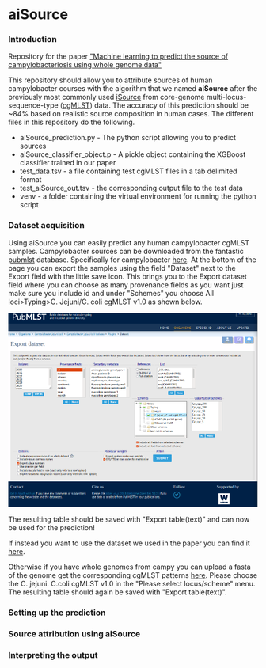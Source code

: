 # aiSource

### Introduction
Repository for the paper ["Machine learning to predict the source of campylobacteriosis using whole genome data"](https://doi.org/10.1101/2021.02.23.432443 )

This repository should allow you to attribute sources of human campylobacter courses with the algorithm that we named **aiSource** after the previously most commonly used [iSource](https://doi.org/10.1371/journal.pgen.1000203) from core-genome multi-locus-sequence-type ([cgMLST](https://doi.org/10.1128/JCM.00080-17 )) data. The accuracy of this prediction should be ~84% based on realistic source composition in human cases. The different files in this repository do the following.

* aiSource_prediction.py - The python script allowing you to predict sources
* aiSource_classifier_object.p - A pickle object containing the XGBoost classifier trained in our paper
* test_data.tsv - a file containing test cgMLST files in a tab delimited format
* test_aiSource_out.tsv - the corresponding output file to the test data
* venv - a folder containing the virtual environment for running the python script

### Dataset acquisition
Using aiSource you can easily predict any human campylobacter cgMLST samples. Campylobacter sources can be downloaded from the fantastic [pubmlst](pubmlst.org) database. Specifically for campylobacter [here](https://pubmlst.org/bigsdb?db=pubmlst_campylobacter_isolates&l=1&page=query). At the bottom of the page you can export the samples using the field "Dataset" next to the Export field with the little save icon. This brings you to the Export dataset field where you can choose as many provenance fields as you want just make sure you include id and under "Schemes" you choose All loci>Typing>C. Jejuni/C. coli cgMLST v1.0 as shown below.

![Export dataset from PubMLST](./export_dataset.png)

The resulting table should be saved with "Export table(text)" and can now be used for the prediction!

If instead you want to use the dataset we used in the paper you can find it [here](https://pubmlst.org/bigsdb?db=pubmlst_campylobacter_isolates&page=query&project_list=102&submit=1). 

Otherwise if you have whole genomes from campy you can upload a fasta of the genome get the corresponding cgMLST patterns [here](https://pubmlst.org/bigsdb?db=pubmlst_campylobacter_seqdef&l=1&page=batchSequenceQuery). Please choose the C. jejuni. C.coli cgMLST v1.0 in the "Please select locus/scheme" menu. The resulting table should again be saved with "Export table(text)".

### Setting up the prediction


### Source attribution using aiSource

### Interpreting the output

